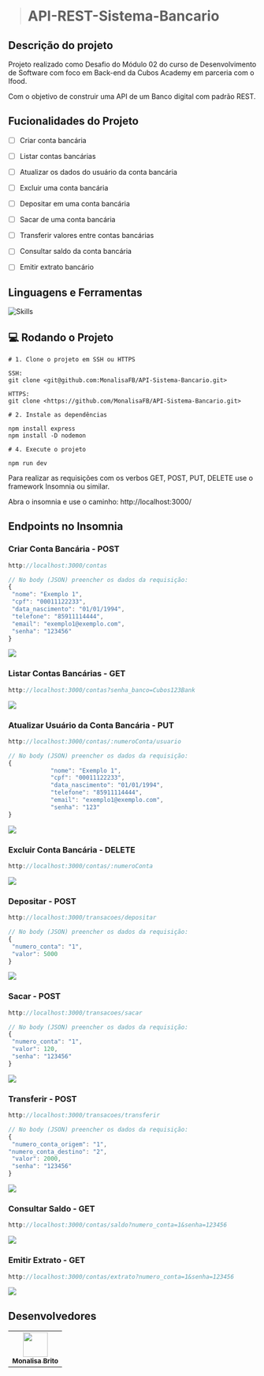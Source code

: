 > # API-REST-Sistema-Bancario

## Descrição do projeto

Projeto realizado como Desafio do Módulo 02 do curso de Desenvolvimento de Software com foco em Back-end da Cubos Academy em parceria com o Ifood.

Com o objetivo de construir uma API de um Banco digital com padrão REST.

## Fucionalidades do Projeto

- [ ] Criar conta bancária

- [ ] Listar contas bancárias

- [ ] Atualizar os dados do usuário da conta bancária

- [ ] Excluir uma conta bancária

- [ ] Depositar em uma conta bancária

- [ ] Sacar de uma conta bancária

- [ ] Transferir valores entre contas bancárias

- [ ] Consultar saldo da conta bancária

- [ ] Emitir extrato bancário

## Linguagens e Ferramentas

![Skills](https://skillicons.dev/icons?i=nodejs,js,express,git,github)

## :computer: Rodando o Projeto

```shell
# 1. Clone o projeto em SSH ou HTTPS

SSH:
git clone <git@github.com:MonalisaFB/API-Sistema-Bancario.git>

HTTPS:
git clone <https://github.com/MonalisaFB/API-Sistema-Bancario.git>

# 2. Instale as dependências

npm install express
npm install -D nodemon

# 4. Execute o projeto

npm run dev
```

Para realizar as requisições com os verbos GET, POST, PUT, DELETE use o framework Insomnia ou similar.

Abra o insomnia e use o caminho:
http://localhost:3000/

## Endpoints no Insomnia
 

### Criar Conta Bancária - **POST**

```javascript
http://localhost:3000/contas
```

```javascript
// No body (JSON) preencher os dados da requisição:
{
 "nome": "Exemplo 1",
 "cpf": "00011122233",
 "data_nascimento": "01/01/1994",
 "telefone": "85911114444",
 "email": "exemplo1@exemplo.com",
 "senha": "123456"
}
```

<img src="https://github.com/MonalisaFB/API-Sistema-Bancario/assets/142239212/5477dfc2-fbfc-4535-b14e-490053d65d3d">

### Listar Contas Bancárias - **GET**
```javascript
http://localhost:3000/contas?senha_banco=Cubos123Bank
```

<img src="https://github.com/MonalisaFB/API-Sistema-Bancario/assets/142239212/c8cd7301-5707-4e14-b18c-411f6409f95c" >

### Atualizar Usuário da Conta Bancária - **PUT**
```javascript
http://localhost:3000/contas/:numeroConta/usuario
```
```javascript
// No body (JSON) preencher os dados da requisição:
{
			"nome": "Exemplo 1",
			"cpf": "00011122233",
			"data_nascimento": "01/01/1994",
			"telefone": "85911114444",
			"email": "exemplo1@exemplo.com",
			"senha": "123"
}
```

<img src="https://github.com/MarcelaLinhares/API-REST-Sistema-Bancario/assets/142239212/8ac2dcb5-42ac-423d-974a-bf66ad6512c0" >

### Excluir Conta Bancária - **DELETE**

```javascript
http://localhost:3000/contas/:numeroConta
```

<img src="https://github.com/MonalisaFB/API-Sistema-Bancario/assets/142239212/8f8ff61c-091f-41e8-b031-4a3888cc7135" >

### Depositar - **POST**

```javascript
http://localhost:3000/transacoes/depositar
```

```javascript
// No body (JSON) preencher os dados da requisição:
{
 "numero_conta": "1",
 "valor": 5000
}
```

<img src="https://github.com/MonalisaFB/API-Sistema-Bancario/assets/142239212/5bc3c429-3cec-4412-b8bb-b37db76ccf31" >

### Sacar - **POST**

```javascript
http://localhost:3000/transacoes/sacar
```

```javascript
// No body (JSON) preencher os dados da requisição:
{
 "numero_conta": "1",
 "valor": 120,
 "senha": "123456"
}
```

<img src="https://github.com/MonalisaFB/API-Sistema-Bancario/assets/142239212/4f15eeaa-ca16-41f8-bcd4-73697eed1a7f" >

### Transferir - **POST**

```javascript
http://localhost:3000/transacoes/transferir
```

```javascript
// No body (JSON) preencher os dados da requisição:
{
 "numero_conta_origem": "1",
"numero_conta_destino": "2",
 "valor": 2000,
 "senha": "123456"
}
```

<img src="https://github.com/MonalisaFB/API-Sistema-Bancario/assets/142239212/a38aae53-2f8a-4acb-bcaf-4dbfbf49ed96" >

### Consultar Saldo - **GET**

```javascript
http://localhost:3000/contas/saldo?numero_conta=1&senha=123456
```

<img src="https://github.com/MonalisaFB/API-Sistema-Bancario/assets/142239212/49e54e96-6f01-430d-940e-8e86b6d78524" >

### Emitir Extrato - **GET**

```javascript
http://localhost:3000/contas/extrato?numero_conta=1&senha=123456
```

<img src="https://github.com/MonalisaFB/API-Sistema-Bancario/assets/142239212/62c84ac1-7577-4ac6-8965-a2ae64d93b28" >

## Desenvolvedores

<table>
  
  <tr>
    <td align="center"><a href="https://github.com/MonalisaFB"><img src="https://github.com/MonalisaFB/API-Sistema-Bancario/assets/142239212/3909d1f5-44b3-4d43-bf36-59230b5a9751" width="50px;" alt=""/><br /><sub><b>Monalisa Brito</b></sub></a><br /></td>
